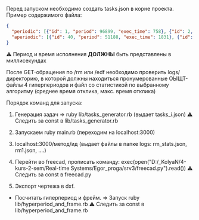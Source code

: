 Перед запуском необходимо создать tasks.json в корне проекта. Пример содержимого файла:
```json
{
  "periodic": [{"id": 1, "period": 96899, "exec_time": 758}, {"id": 2, "period": 63384, "exec_time": 275}, {"id": 3, "period": 80497, "exec_time": 406}, {"id": 4, "period": 45346, "exec_time": 630}, {"id": 5, "period": 87180, "exec_time": 1145}],
  "aperiodic": [{"id": 40, "period": 51188, "exec_time": 1831}, {"id": 41, "period": 47113, "exec_time": 1593}, {"id": 42, "period": 91777, "exec_time": 396}, {"id": 43, "period": 98283, "exec_time": 1476}, {"id": 44, "period": 35101, "exec_time": 615}, {"id": 45, "period": 41348, "exec_time": 1641}, {"id": 46, "period": 50201, "exec_time": 1088}, {"id": 47, "period": 67920, "exec_time": 555}, {"id": 48, "period": 55377, "exec_time": 404}, {"id": 49, "period": 50834, "exec_time": 974}, {"id": 50, "period": 78815, "exec_time": 1933}, {"id": 51, "period": 43526, "exec_time": 1155}, {"id": 52, "period": 30246, "exec_time": 1245}, {"id": 53, "period": 85844, "exec_time": 873}, {"id": 54, "period": 98815, "exec_time": 519}, {"id": 55, "period": 96579, "exec_time": 1736}, {"id": 56, "period": 80944, "exec_time": 1907}, {"id": 57, "period": 79729, "exec_time": 410}, {"id": 58, "period": 37591, "exec_time": 321}, {"id": 59, "period": 77885, "exec_time": 330}, {"id": 60, "period": 72549, "exec_time": 871}]
}
```
:warning: Период и время исполнения **ДОЛЖНЫ** быть представлены в миллисекундах

После GET-обращения по /rm или /edf необходимо проверить logs/ директорию, в которой должны находиться пронумерованные ОЫЩТ-файлы 4 гиперпериодов и файл со статистикой по выбранному алгоритму (среднее время отклика, макс. время отклика)


Порядок команд для запуска:

1. Генерация задач => ruby lib/tasks_generator.rb (выдает tasks_i.json)   :warning:  Следить за const в lib/tasks_generator.rb
2. Запускаем ruby main.rb (переходим на localhost:3000)
3. localhost:3000/метод/ид (выдает файлы в папке logs: rm_stats.json, rm1.json, ....)


4. Перейти во freecad, прописать команду: exec(open("D:/_KolyaN/4-kurs-2-sem/Real-time Systems/Egor_proga/srv3/freecad.py").read())   :warning:  Следить за const в freecad.py
5. Экспорт чертежа в dxf.

- Посчитать гиперпериод и фрейм. => Запуск ruby lib/hyperperiod_and_frame.rb    :warning:  Следить за const в lib/hyperperiod_and_frame.rb
